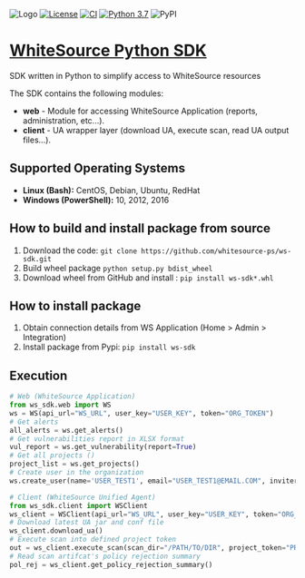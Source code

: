 ![Logo](https://whitesource-resources.s3.amazonaws.com/ws-sig-images/Whitesource_Logo_178x44.png)
[![License](https://img.shields.io/badge/License-Apache%202.0-yellowgreen.svg)](https://opensource.org/licenses/Apache-2.0)
[![CI](https://github.com/whitesource-ps/ws-sdk/actions/workflows/ci.yml/badge.svg)](https://github.com/whitesource-ps/ws-sdk/actions/workflows/ci.yml)
[![Python 3.7](https://upload.wikimedia.org/wikipedia/commons/thumb/8/8c/Blue_Python_3.6%2B_Shield_Badge.svg/86px-Blue_Python_3.6%2B_Shield_Badge.svg.png)](https://www.python.org/downloads/release/python-360/)
![PyPI](https://img.shields.io/pypi/v/ws-sdk?style=plastic)

# [WhiteSource Python SDK](https://github.com/whitesource-ps/ws-sdk)
SDK written in Python to simplify access to WhiteSource resources

The SDK contains the following modules:
* **web** - Module for accessing WhiteSource Application (reports, administration, etc...).
* **client** - UA wrapper layer (download UA, execute scan, read UA output files...).  

## Supported Operating Systems
- **Linux (Bash):**	CentOS, Debian, Ubuntu, RedHat
- **Windows (PowerShell):**	10, 2012, 2016

## How to build and install package from source
1. Download the code: `git clone https://github.com/whitesource-ps/ws-sdk.git`
1. Build wheel package `python setup.py bdist_wheel`
1. Download wheel from GitHub and install : `pip install ws-sdk*.whl` 

## How to install package
1. Obtain connection details from WS Application (Home > Admin > Integration)
1. Install package from Pypi: `pip install ws-sdk`

## Execution
```python
# Web (WhiteSource Application)
from ws_sdk.web import WS
ws = WS(api_url="WS_URL", user_key="USER_KEY", token="ORG_TOKEN")
# Get alerts 
all_alerts = ws.get_alerts()
# Get vulnerabilities report in XLSX format
vul_report = ws.get_vulnerability(report=True)
# Get all projects ()
project_list = ws.get_projects()
# Create user in the organization
ws.create_user(name='USER_TEST1', email="USER_TEST1@EMAIL.COM", inviter_email="INVITER@EMAIL.COM")

# Client (WhiteSource Unified Agent)
from ws_sdk.client import WSClient
ws_client = WSClient(api_url="WS_URL", user_key="USER_KEY", token="ORG_TOKEN", ua_path="/UA/WORKING/DIR")
# Download latest UA jar and conf file
ws_client.download_ua()
# Execute scan into defined project token
out = ws_client.execute_scan(scan_dir="/PATH/TO/DIR", project_token="PROJ_TOKEN")
# Read scan artifcat's policy rejection summary 
pol_rej = ws_client.get_policy_rejection_summary()
```
